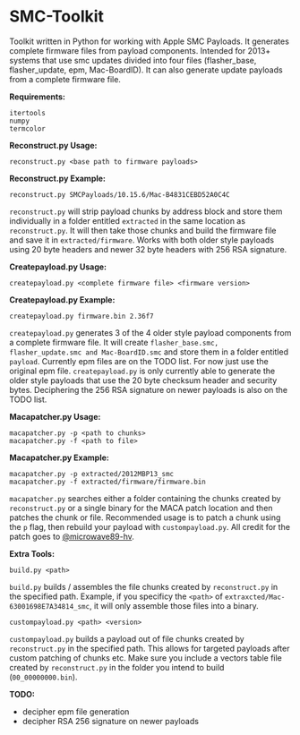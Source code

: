# SMC-Toolkit
Toolkit written in Python for working with Apple SMC Payloads. It generates complete firmware files from payload components. Intended for 2013+ systems that use smc updates divided into four files (flasher_base, flasher_update, epm, Mac-BoardID). It can also generate update payloads from a complete firmware file.

__Requirements:__
```
itertools
numpy
termcolor
```

__Reconstruct.py Usage:__
```
reconstruct.py <base path to firmware payloads>
```

__Reconstruct.py Example:__
```
reconstruct.py SMCPayloads/10.15.6/Mac-B4831CEBD52A0C4C
```

`reconstruct.py` will strip payload chunks by address block and store them individually in a folder entitled `extracted` in the same location as `reconstruct.py`. It will then take those chunks and build the firmware file and save it in `extracted/firmware`. Works with both older style payloads using 20 byte headers and newer 32 byte headers with 256 RSA signature.


__Createpayload.py Usage:__
```
createpayload.py <complete firmware file> <firmware version>
```

__Createpayload.py Example:__
```
createpayload.py firmware.bin 2.36f7
```

`createpayload.py` generates 3 of the 4 older style payload components from a complete firmware file. It will create `flasher_base.smc, flasher_update.smc and Mac-BoardID.smc` and store them in a folder entitled `payload`. Currently epm files are on the TODO list. For now just use the original epm file. `createpayload.py` is only currently able to generate the older style payloads that use the 20 byte checksum header and security bytes. Deciphering the 256 RSA signature on newer payloads is also on the TODO list.


__Macapatcher.py Usage:__
```
macapatcher.py -p <path to chunks>
macapatcher.py -f <path to file>
```

__Macapatcher.py Example:__
```
macapatcher.py -p extracted/2012MBP13_smc
macapatcher.py -f extracted/firmware/firmware.bin
```
`macapatcher.py` searches either a folder containing the chunks created by `reconstruct.py` or a single binary for the MACA patch location and then patches the chunk or file. Recommended usage is to patch a chunk using the `p` flag, then rebuild your payload with `custompayload.py`. All credit for the patch goes to [@microwave89-hv](https://github.com/microwave89-hv).


__Extra Tools:__
```
build.py <path>
```
`build.py` builds / assembles the file chunks created by `reconstruct.py` in the specified path. Example, if you specificy the `<path>` of `extraxcted/Mac-63001698E7A34814_smc`, it will only assemble those files into a binary.

```
custompayload.py <path> <version>
```
`custompayload.py` builds a payload out of file chunks created by `reconstruct.py` in the specified path. This allows for targeted payloads after custom patching of chunks etc. Make sure you include a vectors table file created by `reconstruct.py` in the folder you intend to build (`00_00000000.bin`).


__TODO:__
- decipher epm file generation
- decipher RSA 256 signature on newer payloads
